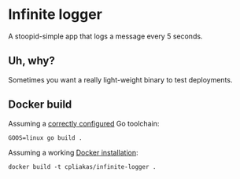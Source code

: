 # Infinite logger

A stoopid-simple app that logs a message every 5 seconds.

## Uh, why?

Sometimes you want a really light-weight binary to test deployments.

## Docker build

Assuming a [correctly configured](https://golang.org/doc/install#testing)
Go toolchain:

```
GOOS=linux go build .
```

Assuming a working [Docker installation](https://docs.docker.com/engine/installation/):

```
docker build -t cpliakas/infinite-logger .
```
